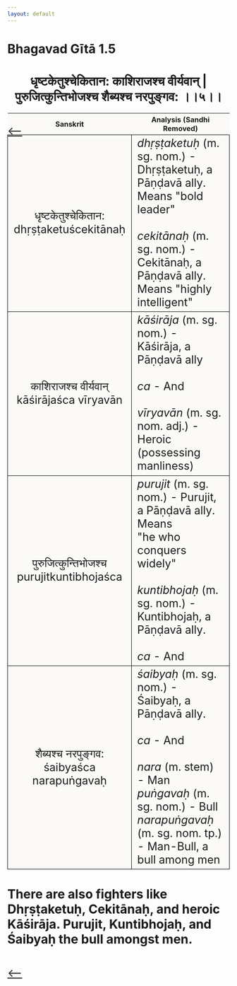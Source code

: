 ```yaml
---
layout: default
---
```

<!---
Text can be **bold**, _italic_, or ~~strikethrough~~.

[Link to another page](./another-page.html)

There should be whitespace between paragraphs.

There should be whitespace between paragraphs. We recommend including a README, or a file with information about your project.
--->

# Bhagavad Gītā 1.5

<style>
table {
  border-collapse: collapse;
  border-style: hidden;
}
th {
  background: #FBFAF7;
}
td {
  font-size: 25px;
  background: #FBFAF7;
  border: 1px solid black;
}
div.move {
  font-size: 25px;
}
</style>

<h1 style="text-align:center">
धृष्टकेतुश्चेकितान: काशिराजश्च वीर्यवान् |<br>
पुरुजित्कुन्तिभोजश्च शैब्यश्च नरपुङ्गव: ।।५।।
</h1>
<div class="move" style="position:relative;min-width:960px">
 <p style="position: absolute;left:0;top:0"><a href="./v1-4.html">⟵</a></p>
</div>
<div class="move" style="position:relative;min-width:960px">
 <p style="position: absolute;right:0;top:0"><a href="./v1-6.html">⟶</a></p>
</div>

| Sanskrit | Analysis (Sandhi Removed) |
|:-:|-|
|  धृष्टकेतुश्चेकितान:<br>dhṛṣṭaketuścekitānaḥ  | <em>dhṛṣṭaketuḥ</em> (m. sg. nom.) - Dhṛṣṭaketuḥ, a Pāṇḍavā ally.<br>Means "bold leader"<br><br><em>cekitānaḥ</em> (m. sg. nom.) - Cekitānaḥ, a Pāṇḍavā ally. <br>Means "highly intelligent" |
| काशिराजश्च वीर्यवान्<br>kāśirājaśca vīryavān | <em>kāśirāja</em> (m. sg. nom.) - Kāśirāja, a Pāṇḍavā ally<br><br><em>ca</em> - And<br><br><em>vīryavān</em> (m. sg. nom. adj.) - Heroic (possessing manliness) |
|  पुरुजित्कुन्तिभोजश्च<br>purujitkuntibhojaśca  | <em>purujit</em> (m. sg. nom.) - Purujit, a Pāṇḍavā ally. Means<br>"he who conquers widely"<br><br><em>kuntibhojaḥ</em> (m. sg. nom.) - Kuntibhojaḥ, a Pāṇḍavā ally. <br><br><em>ca</em> - And |
|  शैब्यश्च नरपुङ्गव:<br>śaibyaśca narapuṅgavaḥ | <em>śaibyaḥ</em> (m. sg. nom.) - Śaibyaḥ, a Pāṇḍavā ally.<br><br><em>ca</em> - And<br><br><em>nara</em> (m. stem) - Man<br><em>puṅgavaḥ</em> (m. sg. nom.) - Bull<br><em>narapuṅgavaḥ</em> (m. sg. nom. tp.) - Man-Bull, a bull among men |

<h1>
There are also fighters like Dhṛṣṭaketuḥ, Cekitānaḥ, and heroic Kāśirāja.
Purujit, Kuntibhojaḥ, and Śaibyaḥ the bull amongst men.
</h1>
<div class="move" style="position:relative;min-width:960px">
 <p style="position: absolute;left:0;top:0"><a href="./v1-4.html">⟵</a></p>
</div>
<div class="move" style="position:relative;min-width:960px">
 <p style="position: absolute;right:0;top:0"><a href="./v1-6.html">⟶</a></p>
</div>
